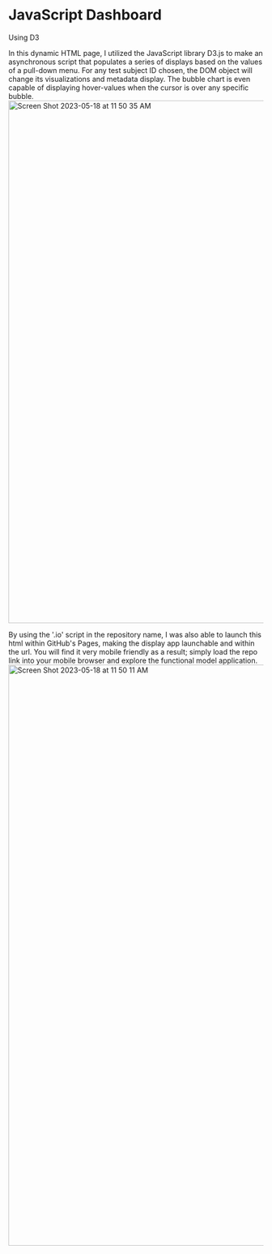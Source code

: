 # JavaScript Dashboard

Using D3 

In this dynamic HTML page, I utilized the JavaScript library D3.js to make an asynchronous script that populates a series of displays based on the values of a pull-down menu.  For any test subject ID chosen, the DOM object will change its visualizations and metadata display. The bubble chart is even capable of displaying hover-values when the cursor is over any specific bubble. 
<img width="1031" alt="Screen Shot 2023-05-18 at 11 50 35 AM" src="https://github.com/Phil-Mart/dynamic-biodiversity.github.io/assets/120279988/9ab373a8-7378-47e2-9813-9b0573f424a3">

By using the '.io' script in the repository name, I was also able to launch this html within GitHub's Pages, making the display app launchable and within the url. You will find it very mobile friendly as a result; simply load the repo link into your mobile browser and explore the functional model application. 
<img width="1146" alt="Screen Shot 2023-05-18 at 11 50 11 AM" src="https://github.com/Phil-Mart/dynamic-biodiversity.github.io/assets/120279988/7d5148aa-3c3e-4f1d-9720-3d00c74a070c">
